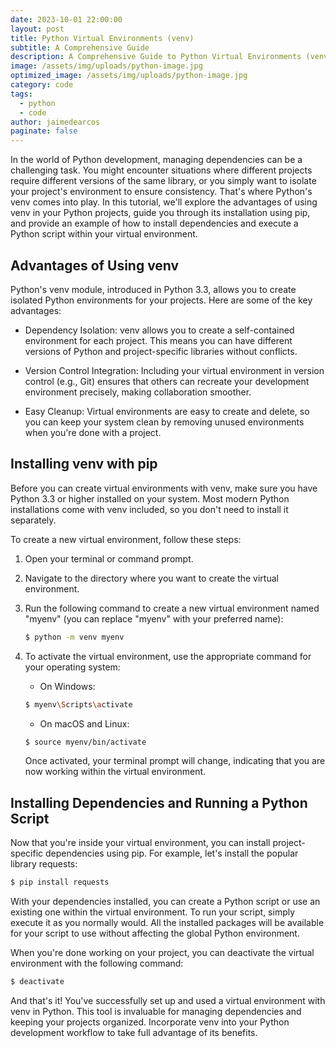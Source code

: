 ```yaml
---
date: 2023-10-01 22:00:00
layout: post
title: Python Virtual Environments (venv)
subtitle: A Comprehensive Guide
description: A Comprehensive Guide to Python Virtual Environments (venv)
image: /assets/img/uploads/python-image.jpg
optimized_image: /assets/img/uploads/python-image.jpg
category: code
tags:
  - python
  - code
author: jaimedearcos
paginate: false
---
```


In the world of Python development, managing dependencies can be a challenging task. You might encounter situations where different projects require different versions of the same library, or you simply want to isolate your project's environment to ensure consistency. That's where Python's venv comes into play. In this tutorial, we'll explore the advantages of using venv in your Python projects, guide you through its installation using pip, and provide an example of how to install dependencies and execute a Python script within your virtual environment.

## Advantages of Using venv

Python's venv module, introduced in Python 3.3, allows you to create isolated Python environments for your projects. Here are some of the key advantages:

- Dependency Isolation: venv allows you to create a self-contained environment for each project. This means you can have different versions of Python and project-specific libraries without conflicts.

- Version Control Integration: Including your virtual environment in version control (e.g., Git) ensures that others can recreate your development environment precisely, making collaboration smoother.

- Easy Cleanup: Virtual environments are easy to create and delete, so you can keep your system clean by removing unused environments when you're done with a project.

## Installing venv with pip

Before you can create virtual environments with venv, make sure you have Python 3.3 or higher installed on your system. Most modern Python installations come with venv included, so you don't need to install it separately.

To create a new virtual environment, follow these steps:

1. Open your terminal or command prompt.

2. Navigate to the directory where you want to create the virtual environment.

3. Run the following command to create a new virtual environment named "myenv" (you can replace "myenv" with your preferred name):

    ```bash
    $ python -m venv myenv
    ```
   
4. To activate the virtual environment, use the appropriate command for your operating system:

   - On Windows:

   ```bash
   $ myenv\Scripts\activate
   ```

   - On macOS and Linux:

   ```bash
   $ source myenv/bin/activate
   ```

   Once activated, your terminal prompt will change, indicating that you are now working within the virtual environment.

## Installing Dependencies and Running a Python Script

Now that you're inside your virtual environment, you can install project-specific dependencies using pip. For example, let's install the popular library requests:

```bash
$ pip install requests
```

With your dependencies installed, you can create a Python script or use an existing one within the virtual environment. To run your script, simply execute it as you normally would. All the installed packages will be available for your script to use without affecting the global Python environment.

When you're done working on your project, you can deactivate the virtual environment with the following command:

```bash
$ deactivate
```

And that's it! You've successfully set up and used a virtual environment with venv in Python. This tool is invaluable for managing dependencies and keeping your projects organized. Incorporate venv into your Python development workflow to take full advantage of its benefits.
